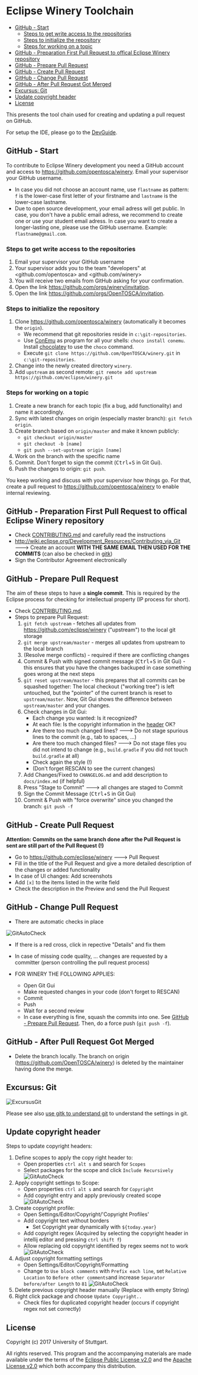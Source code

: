 # Eclipse Winery Toolchain

<!-- toc -->

- [GitHub - Start](#github---start)
  * [Steps to get write access to the repositories](#steps-to-get-write-access-to-the-repositories)
  * [Steps to initialize the repository](#steps-to-initialize-the-repository)
  * [Steps for working on a topic](#steps-for-working-on-a-topic)
- [GitHub - Preparation First Pull Request to offical Eclipse Winery repository](#github---preparation-first-pull-request-to-offical-eclipse-winery-repository)
- [GitHub - Prepare Pull Request](#github---prepare-pull-request)
- [GitHub - Create Pull Request](#github---create-pull-request)
- [GitHub - Change Pull Request](#github---change-pull-request)
- [GitHub - After Pull Request Got Merged](#github---after-pull-request-got-merged)
- [Excursus: Git](#excursus-git)
- [Update copyright header](#Update-copyright-header)
- [License](#license)

<!-- tocstop -->

This presents the tool chain used for creating and updating a pull request on GitHub.

For setup the IDE, please go to the [DevGuide](./).

## GitHub - Start

To contribute to Eclipse Winery development you need a GitHub account and access to <https://github.com/opentosca/winery>.
Email your supervisor your GitHub username.

- In case you did not choose an account name, use `flastname` as pattern:
  `f` is the lower-case first letter of your firstname and
  `lastname` is the lower-case lastname.
- Due to open source development, your email adress will get public.
  In case, you don't have a public email adress, we recommend to create one or use your student email adress.
  In case you want to create a longer-lasting one, please use the GitHub username.
  Example: `flastname@gmail.com`.

### Steps to get write access to the repositories

1. Email your supervisor your GitHub username
2. Your supervisor adds you to the team "developers" at <github.com/opentosca> and <github.com/winery>
3. You will receive two emails from GitHub asking for your confirmation.
4. Open the link <https://github.com/orgs/winery/invitation>.
5. Open the link <https://github.com/orgs/OpenTOSCA/invitation>.

### Steps to initialize the repository

  1. Clone <https://github.com/opentosca/winery> (automatically it becomes the `origin`).
     - We recommend that git repositories reside in `c:\git-repositories`.
     - Use [ConEmu](https://conemu.github.io/) as program for all your shells: `choco install conemu`.
       Install [chocolatey](https://chocolatey.org/) to use the `choco` command.
     - Execute `git clone https://github.com/OpenTOSCA/winery.git` in `c:\git-repositories`.
  2. Change into the newly created directory `winery`.
  2. Add `upstream` as second remote: `git remote add upstream https://github.com/eclipse/winery.git`

### Steps for working on a topic

  1. Create a new branch for each topic (fix a bug, add functionality) and name it accordingly.
  2. Sync with latest changes on origin (especially master branch): `git fetch origin`.
  3. Create branch based on `origin/master` and make it known publicly:
     - `git checkout origin/master`
     - `git checkout -b [name]`
     - `git push --set-upstream origin [name]`
  4. Work on the branch with the specific name
  5. Commit. Don't forget to sign the commit (<kbd>Ctrl</kbd>+<kbd>S</kbd> in Git Gui).
  6. Push the changes to origin: `git push`.

You keep working and discuss with your supervisor how things go.
For that, create a pull request to https://github.com/opentosca/winery to enable internal reviewing.

## GitHub - Preparation First Pull Request to offical Eclipse Winery repository

* Check [CONTRIBUTING.md](https://github.com/eclipse/winery/blob/master/CONTRIBUTING.md) and carefully read the instructions
* <http://wiki.eclipse.org/Development_Resources/Contributing_via_Git> 🡒 Create an account **WITH THE SAME EMAIL THEN USED FOR THE COMMITS** (can also be checked in [gitk])
* Sign the Contributor Agreement electronically

## GitHub - Prepare Pull Request

The aim of these steps to have a **single commit**.
This is required by the Eclipse process for checking for intellectual property (IP process for short).

* Check [CONTRIBUTING.md](https://github.com/eclipse/winery/blob/master/CONTRIBUTING.md).
* Steps to prepare Pull Request:
  1. `git fetch upstream` - fetches all updates from https://github.com/eclipse/winery ("upstream") to the local git storage
  2. `git merge upstream/master` - merges all updates from upstream to the local branch
  3. (Resolve merge conflicts) - required if there are conflicting changes
  4. Commit & Push with signed commit message (<kbd>Ctrl</kbd>+<kbd>S</kbd> in Git Gui) - this ensures that you have the changes backuped in case something goes wrong at the next steps 
  5. `git reset upstream/master` - this prepares that all commits can be squashed together:
     The local checkout ("working tree") is left untouched, but the "pointer" of the current branch is reset to `upstream/master`.
     Now, Git Gui shows the difference between `upstream/master` and your changes.
  6. Check changes in Git Gui:
     - Each change you wanted: Is it recognized?
     - At each file: Is the copyright information in the [header](CodeHeaders.md) OK?
     - Are there too much changed lines? 🡒 Do not stage spurious lines to the commit (e.g., tab to spaces, ...)
     - Are there too much changed files? 🡒 Do not stage files you did not intend to change (e.g., `build.gradle` if you did not touch `build.gradle` at all)
     - Check again the style (!)
     - (Don't forget RESCAN to see the current changes)
  7. Add Changes/Fixed to `CHANGELOG.md` and add description to `docs/index.md` (if helpful)
  8. Press "Stage to Commit" 🡒 all changes are staged to Commit
  9. Sign the Commit Message (<kbd>Ctrl</kbd>+<kbd>S</kbd> in Git Gui)
  10. Commit & Push with "force overwrite" since you changed the branch: `git push -f`

## GitHub - Create Pull Request

**Attention: Commits on the same branch done after the Pull Request is sent are still part of the Pull Request (!)**

* Go to https://github.com/eclipse/winery 🡒 Pull Request
* Fill in the title of the Pull Request and give a more detailed description of the changes or added functionality
* In case of UI changes: Add screenshots
* Add `[x]` to the items listed in the write field
* Check the description in the Preview and send the Pull Request

## GitHub - Change Pull Request

* There are automatic checks in place

![GitAutoCheck](graphics/autoCheckGit.png)

* If there is a red cross, click in repective "Details" and fix them

* In case of missing code quality, ... changes are requested by a committer (person controlling the pull request process)
* FOR WINERY THE FOLLOWING APPLIES:
  - Open Git Gui
  - Make requested changes in your code (don't forget to RESCAN)
  - Commit
  - Push
  - Wait for a second review
  - In case everything is fine, squash the commits into one.
    See [GitHub - Prepare Pull Request](#github---prepare-pull-request).
    Then, do a force push (`git push -f`).


## GitHub - After Pull Request Got Merged

* Delete the branch locally.
  The branch on origin (<https://github.com/OpenTOSCA/winery>) is deleted by the maintainer having done the merge.


## Excursus: Git

![ExcursusGit](graphics/ExcursusGit.png)

Please see also [use gitk to understand git](https://lostechies.com/joshuaflanagan/2010/09/03/use-gitk-to-understand-git/) to understand the settings in git.

## Update copyright header
Steps to update copyright headers:
1. Define scopes to apply the copy right header to:
    - Open properties `ctrl alt s` and search for `Scopes`
    - Select packages for the scope and click `Include Recursively`
    ![GitAutoCheck](graphics/SetScopes.png)
2. Apply copyright settings to Scope:
    - Open properties `ctrl alt s` and search for `Copyright`
    - Add copyright entry and apply previously created scope
    ![GitAutoCheck](graphics/Copyright.png)
3. Create copyright profile:
    - Open Settings/Editor/Copyright/'Copyright Profiles'
    - Add copyright text without borders
        - Set Copyright year dynamically with `${today.year}` 
    - Add copyright regex (Acquired by selecting the copyright header in intellij editor and pressing `ctrl shift f`)
    - Allow replacing old copyright identified by regex seems not to work
    ![GitAutoCheck](graphics/CopyrightProfiles.png)
4. Adjust copyright formatting settings
    - Open Settings/Editor/Copyright/Formatting
    - Change to `Use block comments` with `Prefix each line`, set `Relative Location` to `Before other comments`and increase `Separator before/after Length` to `81`
    ![GitAutoCheck](graphics/CopyrightFormat.png)
5. Delete previous copyright header manually (Replace with empty String)
6. Right click package and choose `Update Copyright..`
    - Check files for duplicated copyright header (occurs if copyright regex not set correctly)

## License

Copyright (c) 2017 University of Stuttgart.

All rights reserved. This program and the accompanying materials
are made available under the terms of the [Eclipse Public License v2.0]
and the [Apache License v2.0] which both accompany this distribution.

  [Apache License v2.0]: http://www.apache.org/licenses/LICENSE-2.0.html
  [Eclipse Public License v2.0]: http://www.eclipse.org/legal/epl-v20.html
  [gitk]: https://lostechies.com/joshuaflanagan/2010/09/03/use-gitk-to-understand-git/
